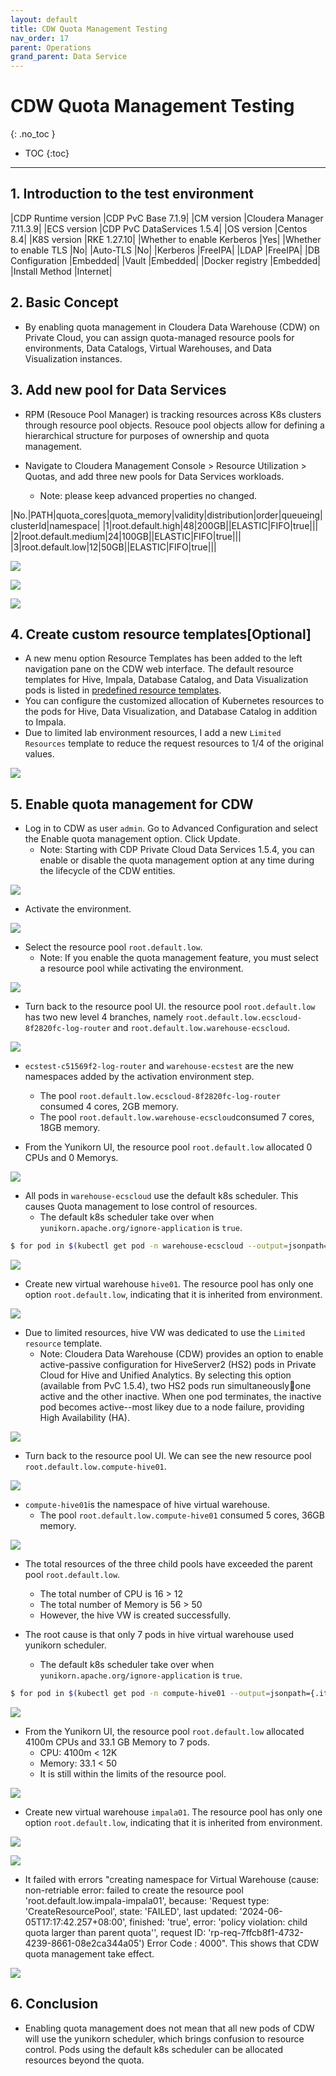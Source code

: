 ```yaml
---
layout: default
title: CDW Quota Management Testing
nav_order: 17
parent: Operations
grand_parent: Data Service
---
```


# CDW Quota Management Testing
{: .no_toc }

- TOC
{:toc}

---

## 1. Introduction to the test environment

|CDP Runtime version |CDP PvC Base 7.1.9|
|CM version |Cloudera Manager 7.11.3.9|
|ECS version |CDP PvC DataServices 1.5.4|
|OS version |Centos 8.4|
|K8S version |RKE 1.27.10|
|Whether to enable Kerberos |Yes|
|Whether to enable TLS |No|
|Auto-TLS |No|
|Kerberos |FreeIPA|
|LDAP |FreeIPA|
|DB Configuration |Embedded|
|Vault |Embedded|
|Docker registry |Embedded|
|Install Method |Internet|

## 2. Basic Concept

- By enabling quota management in Cloudera Data Warehouse (CDW) on Private Cloud, you can assign quota-managed resource pools for environments, Data Catalogs, Virtual Warehouses, and Data Visualization instances.

## 3. Add new pool for Data Services 

- RPM (Resouce Pool Manager) is tracking resources across K8s clusters through resource pool objects. Resouce pool objects allow for defining a hierarchical structure for purposes of ownership and quota management.

- Navigate to Cloudera Management Console > Resource Utilization > Quotas, and add three new pools for Data Services workloads. 
    - Note: please keep advanced properties no changed. 

|No.|PATH|quota_cores|quota_memory|validity|distribution|order|queueing|clusterId|namespace|
|1|root.default.high|48|200GB||ELASTIC|FIFO|true|||
|2|root.default.medium|24|100GB||ELASTIC|FIFO|true|||
|3|root.default.low|12|50GB||ELASTIC|FIFO|true|||

![](../../assets/images/ds/cdwquota03.png)

![](../../assets/images/ds/cdwquota04.png)

![](../../assets/images/ds/cdwquota05.png)


## 4. Create custom resource templates[Optional]

- A new menu option Resource Templates has been added to the left navigation pane on the CDW web interface. The default resource templates for Hive, Impala, Database Catalog, and Data Visualization pods is listed in [predefined resource templates](https://docs.cloudera.com/data-warehouse/1.5.4/administration/topics/dw-pvc-predefined-list-resource-templates.html).
- You can configure the customized allocation of Kubernetes resources to the pods for Hive, Data Visualization, and Database Catalog in addition to Impala.
- Due to limited lab environment resources, I add a new `Limited Resources` template to reduce the request resources to 1/4 of the original values.

![](../../assets/images/ds/cdwquota28.png)


## 5. Enable quota management for CDW

- Log in to CDW as user `admin`. Go to Advanced Configuration and select the Enable quota management option. Click Update.
    - Note: Starting with CDP Private Cloud Data Services 1.5.4, you can enable or disable the quota management option at any time during the lifecycle of the CDW entities. 

![](../../assets/images/ds/cdwquota24.png)

- Activate the environment.

![](../../assets/images/ds/cdwquota25.png)

- Select the resource pool `root.default.low`.
    - Note: If you enable the quota management feature, you must select a resource pool while activating the environment.

![](../../assets/images/ds/cdwquota26.png)

- Turn back to the resource pool UI. the resource pool `root.default.low` has two new level 4 branches, namely `root.default.low.ecscloud-8f2820fc-log-router` and `root.default.low.warehouse-ecscloud`.

![](../../assets/images/ds/cdwquota27.png)

- `ecstest-c51569f2-log-router` and `warehouse-ecstest` are the new namespaces added by the activation environment step.
    - The pool `root.default.low.ecscloud-8f2820fc-log-router` consumed 4 cores, 2GB memory.
    - The pool `root.default.low.warehouse-ecscloud`consumed 7 cores, 18GB memory.

- From the Yunikorn UI, the resource pool `root.default.low` allocated 0 CPUs and 0 Memorys.

![](../../assets/images/ds/cdwquota29.png)

- All pods in `warehouse-ecscloud` use the default k8s scheduler. This causes Quota management to lose control of resources.
    - The default k8s scheduler take over when `yunikorn.apache.org/ignore-application` is `true`.
    
```bash
$ for pod in $(kubectl get pod -n warehouse-ecscloud --output=jsonpath={.items..metadata.name}); do echo $pod && kubectl describe pod $pod -n warehouse-ecscloud|grep yunikorn.apache.org; done
```

![](../../assets/images/ds/cdwquota30.png)


- Create new virtual warehouse `hive01`. The resource pool has only one option `root.default.low`, indicating that it is inherited from environment.

![](../../assets/images/ds/cdwquota31.png)

- Due to limited resources, hive VW was dedicated to use the `Limited resource` template.
    - Note: Cloudera Data Warehouse (CDW) provides an option to enable active-passive configuration for HiveServer2 (HS2) pods in Private Cloud for Hive and Unified Analytics. By selecting this option (available from PvC 1.5.4), two HS2 pods run simultaneouslyone active and the other inactive. When one pod terminates, the inactive pod becomes active--most likey due to a node failure, providing High Availability (HA).

![](../../assets/images/ds/cdwquota32.png)

- Turn back to the resource pool UI. We can see the new resource pool `root.default.low.compute-hive01`.

![](../../assets/images/ds/cdwquota33.png)

- `compute-hive01`is the namespace of hive virtual warehouse.
    - The pool `root.default.low.compute-hive01` consumed 5 cores, 36GB memory.

![](../../assets/images/ds/cdwquota34.png)

- The total resources of the three child pools have exceeded the parent pool `root.default.low`.
    - The total number of CPU is 16 > 12
    - The total number of Memory is 56 > 50
    - However, the hive VW is created successfully.

- The root cause is that only 7 pods in hive virtual warehouse used yunikorn scheduler.
    - The default k8s scheduler take over when `yunikorn.apache.org/ignore-application` is `true`.

```bash
$ for pod in $(kubectl get pod -n compute-hive01 --output=jsonpath={.items..metadata.name}); do echo $pod && kubectl describe pod $pod -n compute-hive01|grep yunikorn.apache.org; done
```

![](../../assets/images/ds/cdwquota35.png)

- From the Yunikorn UI, the resource pool `root.default.low` allocated 4100m CPUs and 33.1 GB Memory to 7 pods. 
    - CPU: 4100m < 12K
    - Memory: 33.1 < 50
    - It is still within the limits of the resource pool.

![](../../assets/images/ds/cdwquota36.png)

- Create new virtual warehouse `impala01`. The resource pool has only one option `root.default.low`, indicating that it is inherited from environment.

![](../../assets/images/ds/cdwquota37.png)

![](../../assets/images/ds/cdwquota38.png)

- It failed with errors "creating namespace for Virtual Warehouse (cause: non-retriable error: failed to create the resource pool 'root.default.low.impala-impala01', because: 'Request type: 'CreateResourcePool', state: 'FAILED', last updated: '2024-06-05T17:17:42.257+08:00', finished: 'true', error: 'policy violation: child quota larger than parent quota'', request ID: 'rp-req-7ffcb8f1-4732-4239-8661-08e2ca344a05')  Error Code : 4000". This shows that CDW quota management take effect.

![](../../assets/images/ds/cdwquota39.png)


## 6. Conclusion

- Enabling quota management does not mean that all new pods of CDW will use the yunikorn scheduler, which brings confusion to resource control. Pods using the default k8s scheduler can be allocated resources beyond the quota.